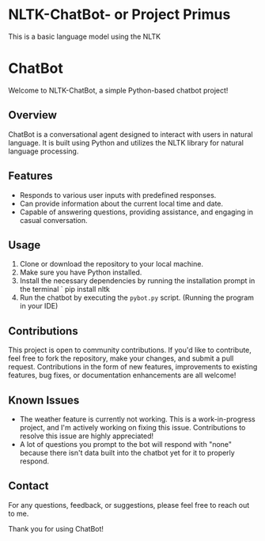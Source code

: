 # NLTK-ChatBot- or Project Primus
This is a basic language model using the NLTK 
# ChatBot

Welcome to NLTK-ChatBot, a simple Python-based chatbot project!

## Overview
ChatBot is a conversational agent designed to interact with users in natural language. It is built using Python and utilizes the NLTK library for natural language processing.

## Features
- Responds to various user inputs with predefined responses.
- Can provide information about the current local time and date.
- Capable of answering questions, providing assistance, and engaging in casual conversation.

## Usage
1. Clone or download the repository to your local machine.
2. Make sure you have Python installed.
3. Install the necessary dependencies by running the installation prompt in the terminal ` pip install nltk
4. Run the chatbot by executing the `pybot.py` script. (Running the program in your IDE)

## Contributions
This project is open to community contributions. If you'd like to contribute, feel free to fork the repository, make your changes, and submit a pull request. Contributions in the form of new features, improvements to existing features, bug fixes, or documentation enhancements are all welcome!

## Known Issues
- The weather feature is currently not working. This is a work-in-progress project, and I'm actively working on fixing this issue. Contributions to resolve this issue are highly appreciated!
- A lot of questions you prompt to the bot will respond with "none" because there isn't data built into the chatbot yet for it to properly respond.

## Contact
For any questions, feedback, or suggestions, please feel free to reach out to me.

Thank you for using ChatBot!
